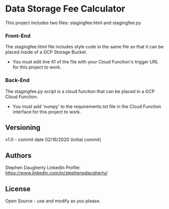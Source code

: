 # Data Storage Fee Calculator
This project includes two files: stagingfee.html and stagingfee.py

### Front-End
The stagingfee.html file includes style code in the same file so that it can be placed inside of a GCP Storage Bucket.
* You must edit line 41 of the file with your Cloud Function's trigger URL for this project to work.

### Back-End
The stagingfee.py script is a cloud function that can be placed in a GCP Cloud Function.
* You must add 'numpy' to the requirements.txt file in the Cloud Function interface for this project to work.

## Versioning
v1.0 - commit date 02/16/2020 (initial commit)

## Authors
Stephen Daugherty LinkedIn Profile: https://www.linkedin.com/in/stephenpdaugherty/

## License
Open Source - use and modify as you please.
